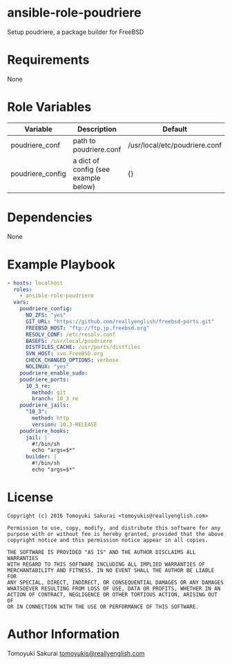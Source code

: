 # ansible-role-poudriere

Setup poudriere, a package builder for FreeBSD

# Requirements

None

# Role Variables

| Variable | Description | Default |
|----------|-------------|---------|
| poudriere\_conf | path to poudriere.conf | /usr/local/etc/poudriere.conf |
| poudriere\_config | a dict of config (see example below) | {} |

# Dependencies

None

# Example Playbook

```yaml
- hosts: localhost
  roles:
    - ansible-role-poudriere
  vars:
    poudriere_config:
      NO_ZFS: "yes"
      GIT_URL: "https://github.com/reallyenglish/freebsd-ports.git"
      FREEBSD_HOST: "ftp://ftp.jp.freebsd.org"
      RESOLV_CONF: /etc/resolv.conf
      BASEFS: /usr/local/poudriere
      DISTFILES_CACHE: /usr/ports/distfiles
      SVN_HOST: svn.FreeBSD.org
      CHECK_CHANGED_OPTIONS: verbose
      NOLINUX: "yes"
    poudriere_enable_sudo:
    poudriere_ports:
      10_3_re:
        method: git
        branch: 10_3_re
    poudriere_jails:
      "10_3":
        method: http
        version: 10.3-RELEASE
    poudriere_hooks:
      jail: |
        #!/bin/sh
        echo "args=$*"
      builder: |
        #!/bin/sh
        echo "args=$*"
```

# License

```
Copyright (c) 2016 Tomoyuki Sakurai <tomoyukis@reallyenglish.com>

Permission to use, copy, modify, and distribute this software for any
purpose with or without fee is hereby granted, provided that the above
copyright notice and this permission notice appear in all copies.

THE SOFTWARE IS PROVIDED "AS IS" AND THE AUTHOR DISCLAIMS ALL WARRANTIES
WITH REGARD TO THIS SOFTWARE INCLUDING ALL IMPLIED WARRANTIES OF
MERCHANTABILITY AND FITNESS. IN NO EVENT SHALL THE AUTHOR BE LIABLE FOR
ANY SPECIAL, DIRECT, INDIRECT, OR CONSEQUENTIAL DAMAGES OR ANY DAMAGES
WHATSOEVER RESULTING FROM LOSS OF USE, DATA OR PROFITS, WHETHER IN AN
ACTION OF CONTRACT, NEGLIGENCE OR OTHER TORTIOUS ACTION, ARISING OUT OF
OR IN CONNECTION WITH THE USE OR PERFORMANCE OF THIS SOFTWARE.
```

# Author Information

Tomoyuki Sakurai <tomoyukis@reallyenglish.com>
